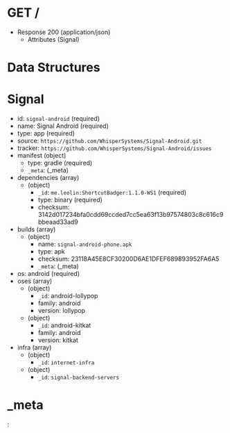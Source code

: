 # GET /
+ Response 200 (application/json)
    + Attributes (Signal)

# Data Structures

# Signal

- id: `signal-android` (required)
- name: Signal Android (required)
- type: app (required)
- source: `https://github.com/WhisperSystems/Signal-Android.git`
- tracker: `https://github.com/WhisperSystems/Signal-Android/issues`
- manifest (object)
  - type: gradle (required)
  - `_meta`: (_meta)
- dependencies (array)
  - (object)
    - `_id`: `me.leolin:ShortcutBadger:1.1.0-WS1` (required)
    - type: binary (required)
    - checksum: 3142d017234bfa0cdd69ccded7cc5ea63f13b97574803c8c616c9bbeaad33ad9
- builds (array)
  - (object)
    - name: `signal-android-phone.apk`
    - type: apk
    - checksum: 23118A45E8CF30200D6AE1DFEF689893952FA6A5
    - `_meta`: (_meta)
- os: android (required)
- oses (array)
  - (object)
    - `_id`: android-lollypop
    - family: android
    - version: lollypop 
  - (object)
    - `_id`: android-kitkat
    - family: android
    - version: kitkat
- infra (array)
  - (object)
    - `_id`: `internet-infra`
  - (object)
    - `_id`: `signal-backend-servers`

# _meta

:[](../../../schema/_meta/index.md)

